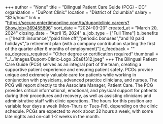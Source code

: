 +++
author = "None"
title = "Bilingual Patient Care Guide (PCG) - DC"
organization = "DuPont Clinic"
location = "District of Columbia"
salary = "$25/hour"
link = "https://secure.entertimeonline.com/ta/dupontclinic.careers?ShowJob=369455896"
sort_date = "2024-03-20"
created_at = "March 20, 2024"
closing_date = "April 15, 2024"
a_job_type = ["Full Time"]
b_benefits = ["health insurance","paid time off","periodic bonuses","and 10 paid holidays","a retirement plan (with a company contribution starting the first of the quarter after 6 months of employment)"]
c_feedback = ""
aa_degrees_required = "Other degree or certification required"
thumbnail = "../../images/Dupont-Clinic-Logo_26a8f312.jpeg"
+++
The Bilingual Patient Care Guide (PCG) serves as an integral part of the team, creating a supportive patient experience and ensuring patient safety. PCGs provide unique and extremely valuable care for patients while working in conjunction with physicians, advanced practice clinicians, and nurses. The PCG will report directly to the Associate Manager, Patient Care. The PCG provides critical informational, emotional, and physical support for patients during their procedures and recovery, as well as assisting clinicians and administrative staff with clinic operations. The hours for this position are variable four days a week (Mon-Thurs or Tues-Fri), depending on the clinic schedule. PCGs are expected to work about 32 hours a week, with some late nights and on-call 1-2 weeks in the month.